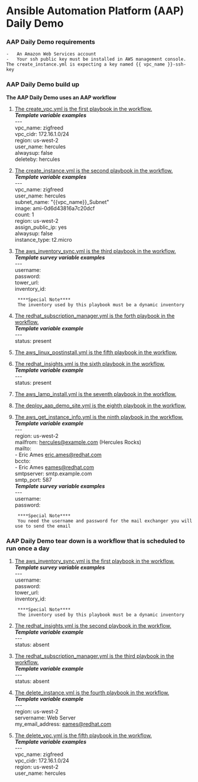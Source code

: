 # Ansible Automation Platform (AAP) Daily Demo
### AAP Daily Demo requirements  
    -   An Amazon Web Services account
    -   Your ssh public key must be installed in AWS management console.  The create_instance.yml is expecting a key named {{ vpc_name }}-ssh-key
### AAP Daily Demo build up
**The AAP Daily Demo uses an AAP workflow**  
1. [The create_vpc.yml is the first playbook in the workflow.](https://github.com/redawg/Ansiblewesttigers/blob/master/Demonstrations/AAP_daily_demo/create_vpc.yml "create_vpc.yml")  
        ***Template variable examples***  
        ---  
        vpc_name: zigfreed  
        vpc_cidr: 172.16.1.0/24  
        region: us-west-2  
        user_name: hercules  
        alwaysup: false  
        deleteby: hercules
2. [The create_instance.yml is the second playbook in the workflow.](https://github.com/redawg/Ansiblewesttigers/blob/master/Demonstrations/AAP_daily_demo/create_instance.yml "create_instance.yml")  
        ***Template variable examples***  
        ---  
        vpc_name: zigfreed  
        user_name: hercules  
        subnet_name: "{{vpc_name}}_Subnet"  
        image: ami-0d6d43816a7c20dcf  
        count: 1  
        region: us-west-2  
        assign_public_ip: yes  
        alwaysup: false  
        instance_type: t2.micro    
3. [The aws_inventory_sync.yml is the third playbook in the workflow.](https://github.com/redawg/Ansiblewesttigers/blob/master/Demonstrations/AAP_daily_demo/aws_inventory_sync.yml "aws_inventory_sync.yml")  
        ***Template survey variable examples***  
        ---  
        username:    
        password:  
        tower_url:  
        inventory_id:  

        ****Special Note****
        The inventory used by this playbook must be a dynamic inventory  
4. [The redhat_subscription_manager.yml is the forth playbook in the workflow.](https://github.com/redawg/Ansiblewesttigers/blob/master/Demonstrations/AAP_daily_demo/redhat_subscription_manager.yml "redhat_subscription_manager.yml")  
        ***Template variable example***  
        ---  
        status: present  
5. [The aws_linux_postinstall.yml is the fifth playbook in the workflow.](https://github.com/redawg/Ansiblewesttigers/blob/master/Demonstrations/AAP_daily_demo/aws_linux_postinstall.yml "aws_linux_postinstall.yml")  
6. [The redhat_insights.yml is the sixth playbook in the workflow.](https://github.com/redawg/Ansiblewesttigers/blob/master/Demonstrations/AAP_daily_demo/redhat_insights.yml "redhat_insights.yml")  
        ***Template variable example***  
        ---  
        status: present  
7. [The aws_lamp_install.yml is the seventh playbook in the workflow.](https://github.com/redawg/Ansiblewesttigers/blob/master/Demonstrations/AAP_daily_demo/aws_lamp_install.yml "aws_lamp_install.yml")  
8. [The deploy_aap_demo_site.yml is the eighth playbook in the workflow.](https://github.com/redawg/Ansiblewesttigers/blob/master/Demonstrations/AAP_daily_demo/deploy_aap_demo_site.yml "deploy_aap_demo_site.yml")  
9. [The aws_get_instance_info.yml is the ninth playbook in the workflow.](https://github.com/redawg/Ansiblewesttigers/blob/master/Demonstrations/AAP_daily_demo/aws_get_instance_info.yml "aws_get_instance_info.yml")  
        ***Template variable example***  
        ---  
        region: us-west-2  
        mailfrom: hercules@example.com (Hercules Rocks)  
        mailto:  
        - Eric Ames <eric.ames@redhat.com>  
        bccto:  
        - Eric Ames <eames@redhat.com>  
        smtpserver: smtp.example.com  
        smtp_port:  587  
        ***Template survey variable examples***  
        ---  
        username:  
        password:  

        ****Special Note****
        You need the username and password for the mail exchanger you will use to send the email    
### AAP Daily Demo tear down is a workflow that is scheduled to run once a day
1. [The aws_inventory_sync.yml is the first playbook in the workflow.](https://github.com/redawg/Ansiblewesttigers/blob/master/Demonstrations/AAP_daily_demo/aws_inventory_sync.yml "aws_inventory_sync.yml")  
        ***Template survey variable examples***  
        ---  
        username:    
        password:  
        tower_url:  
        inventory_id:  

        ****Special Note****
        The inventory used by this playbook must be a dynamic inventory  
2.  [The redhat_insights.yml is the second playbook in the workflow.](https://github.com/redawg/Ansiblewesttigers/blob/master/Demonstrations/AAP_daily_demo/redhat_insights.yml "redhat_insights.yml")  
        ***Template variable example***  
        ---  
        status: absent  
3.  [The redhat_subscription_manager.yml is the third playbook in the workflow.](https://github.com/redawg/Ansiblewesttigers/blob/master/Demonstrations/AAP_daily_demo/redhat_subscription_manager.yml "redhat_subscription_manager.yml")  
        ***Template variable example***  
        ---  
        status: absent  
4.  [The delete_instance.yml is the fourth playbook in the workflow.](https://github.com/redawg/Ansiblewesttigers/blob/master/Demonstrations/AAP_daily_demo/delete_instance.yml "delete_instance.yml")  
        ***Template variable example***  
        ---  
        region: us-west-2  
        servername: Web Server  
        my_email_address: eames@redhat.com  
5. [The delete_vpc.yml is the fifth playbook in the workflow.](https://github.com/redawg/Ansiblewesttigers/blob/master/Demonstrations/AAP_daily_demo/delete_vpc.yml "delete_vpc.yml")  
        ***Template variable examples***  
        ---  
        vpc_name: zigfreed  
        vpc_cidr: 172.16.1.0/24  
        region: us-west-2  
        user_name: hercules  